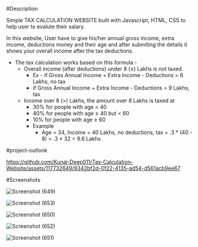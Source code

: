 #Description

Simple TAX CALCULATION WEBSITE built with Javascript, HTML, CSS to help user to evalute their salary.

In this website, User have to give his/her annual gross income, extra income, deductions money and their age and after submiting the details it shows your overall income after the tax deductions.

- The tax calculation works based on this formula -
    - Overall income (after deductions) under 8 (≤) Lakhs is not taxed.
        - Ex - if Gross Annual Income + Extra Income - Deductions =  6 Lakhs, no tax
        - if Gross Annual Income + Extra Income - Deductions =  9 Lakhs, tax
    - Income over 8 (>) Lakhs, the amount over 8 Lakhs is taxed at
        - 30% for people with age < 40
        - 40% for people with age ≥ 40 but < 60
        - 10% for people with age ≥ 60
        - Example
            - Age = 34, Income = 40 Lakhs, no deductions, tax = .3 * (40 - 8) = .3 * 32 = 9.6 Lakhs

#project-outlook

https://github.com/Kunal-Deep011/Tax-Calculation-Website/assets/117732649/9342bf2d-0f22-4135-ad54-d561acb9ee67


#Screenshots

![Screenshot (649)](https://github.com/Kunal-Deep011/Tax-Calculation-Website/assets/117732649/5b27354a-1959-4fba-9543-5790b00caa08)

![Screenshot (653)](https://github.com/Kunal-Deep011/Tax-Calculation-Website/assets/117732649/ca14b7d8-8c10-479f-9624-530b7d4f403a)

![Screenshot (650)](https://github.com/Kunal-Deep011/Tax-Calculation-Website/assets/117732649/dea0c444-3579-4ae7-a215-5917b6b7ab26)

![Screenshot (652)](https://github.com/Kunal-Deep011/Tax-Calculation-Website/assets/117732649/055b4fe0-cf45-41b0-a981-219b2eae5845)

![Screenshot (651)](https://github.com/Kunal-Deep011/Tax-Calculation-Website/assets/117732649/df92d521-4654-45a1-85ce-43b497ba7e93)
